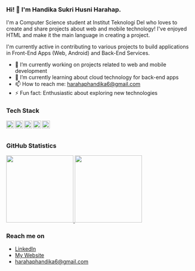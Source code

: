 ### Hi! 👋 I'm Handika Sukri Husni Harahap.

I'm a Computer Science student at Institut Teknologi Del who loves to create and share projects about web and mobile technology! I've enjoyed HTML and make it the main language in creating a project.

I'm currently active in contributing to various projects to build applications in Front-End Apps (Web, Android) and Back-End Services.

- 🔭 I’m currently working on projects related to web and mobile development
- 🌱 I’m currently learning about cloud technology for back-end apps
- 📫 How to reach me: harahaphandika6@gmail.com
- ⚡ Fun fact: Enthusiastic about exploring new technologies

### Tech Stack
<a href="https://www.php.net/"><img align="left" alt="PHP" title="PHP" width="21px" src="https://upload.wikimedia.org/wikipedia/commons/2/27/PHP-logo.svg" /></a>
<a href="https://laravel.com/"><img align="left" alt="Laravel" title="Laravel" width="21px" src="https://upload.wikimedia.org/wikipedia/commons/9/9a/Laravel.svg" /></a>
<a href="https://www.mysql.com/"><img align="left" alt="MySQL" title="MySQL" width="21px" src="https://upload.wikimedia.org/wikipedia/en/d/dd/MySQL_logo.svg" /></a>
<a href="https://getbootstrap.com/"><img align="left" alt="Bootstrap" title="Bootstrap" width="21px" src="https://upload.wikimedia.org/wikipedia/commons/b/b2/Bootstrap_logo.svg" /></a>
<a href="https://www.python.org/"><img align="left" alt="Python" title="Python" width="21px" src="https://upload.wikimedia.org/wikipedia/commons/c/c3/Python-logo-notext.svg" /></a>
<br><br>

### GitHub Statistics
<p align="left">
<a href="https://github.com/HandikaRonny">
  <img height="180em" src="https://github-readme-stats.vercel.app/api?username=HandikaRonny&show_icons=true&theme=algolia&include_all_commits=true&count_private=true"/>
  <img height="180em" src="https://github-readme-stats.vercel.app/api/top-langs/?username=HandikaRonny&layout=compact&langs_count=8&theme=algolia"/>
</a>
</p>

### Reach me on
- <a href="https://www.linkedin.com/in/handika-harahap-a6419b298/">LinkedIn</a>
- <a href="https://yourwebsite.com">My Website</a>
- harahaphandika6@gmail.com
